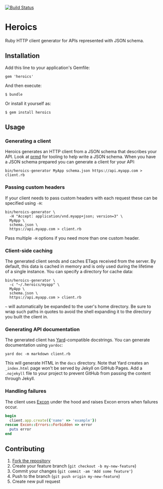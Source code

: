 [![Build Status](https://travis-ci.org/interagent/heroics.png?branch=master)](https://travis-ci.org/interagent/heroics)
# Heroics

Ruby HTTP client generator for APIs represented with JSON schema.

## Installation

Add this line to your application's Gemfile:

    gem 'heroics'

And then execute:

    $ bundle

Or install it yourself as:

    $ gem install heroics

## Usage

### Generating a client

Heroics generates an HTTP client from a JSON schema that describes your API.
Look at [prmd](https://github.com/interagent/prmd) for tooling to help write a
JSON schema.  When you have a JSON schema prepared you can generate a client
for your API:

```
bin/heroics-generator MyApp schema.json https://api.myapp.com > client.rb
```

### Passing custom headers

If your client needs to pass custom headers with each request these can be
specified using `-H`:

```
bin/heroics-generator \
  -H "Accept: application/vnd.myapp+json; version=3" \
  MyApp \
  schema.json \
  https://api.myapp.com > client.rb
```

Pass multiple `-H` options if you need more than one custom header.

### Client-side caching

The generated client sends and caches ETags received from the server.  By
default, this data is cached in memory and is only used during the lifetime of
a single instance.  You can specify a directory for cache data:

```
bin/heroics-generator \
  -c "~/.heroics/myapp" \
  MyApp \
  schema.json \
  https://api.myapp.com > client.rb
```

`~` will automatically be expanded to the user's home directory.  Be sure to
wrap such paths in quotes to avoid the shell expanding it to the directory you
built the client in.

### Generating API documentation

The generated client has [Yard](http://yardoc.org/)-compatible docstrings.
You can generate documentation using `yardoc`:

```
yard doc -m markdown client.rb
```

This will generate HTML in the `docs` directory.  Note that Yard creates an
`_index.html` page won't be served by Jekyll on GitHub Pages.  Add a
`.nojekyll` file to your project to prevent GitHub from passing the content
through Jekyll.

### Handling failures

The client uses [Excon](https://github.com/geemus/excon) under the hood and
raises Excon errors when failures occur.

```ruby
begin
  client.app.create({'name' => 'example'})
rescue Excon::Errors::Forbidden => error
  puts error
end
```

## Contributing

1. [Fork the repository](https://github.com/heroku/heroics/fork)
2. Create your feature branch (`git checkout -b my-new-feature`)
3. Commit your changes (`git commit -am 'Add some feature'`)
4. Push to the branch (`git push origin my-new-feature`)
5. Create new pull request
